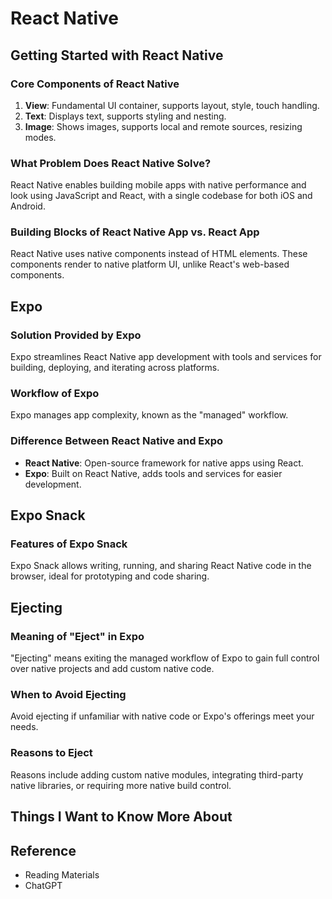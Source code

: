 
# React Native

## Getting Started with React Native

### Core Components of React Native

1. **View**: Fundamental UI container, supports layout, style, touch handling.
2. **Text**: Displays text, supports styling and nesting.
3. **Image**: Shows images, supports local and remote sources, resizing modes.

### What Problem Does React Native Solve?

React Native enables building mobile apps with native performance and look using JavaScript and React, with a single codebase for both iOS and Android.

### Building Blocks of React Native App vs. React App

React Native uses native components instead of HTML elements. These components render to native platform UI, unlike React's web-based components.

## Expo

### Solution Provided by Expo

Expo streamlines React Native app development with tools and services for building, deploying, and iterating across platforms.

### Workflow of Expo

Expo manages app complexity, known as the "managed" workflow.

### Difference Between React Native and Expo

- **React Native**: Open-source framework for native apps using React.
- **Expo**: Built on React Native, adds tools and services for easier development.

## Expo Snack

### Features of Expo Snack

Expo Snack allows writing, running, and sharing React Native code in the browser, ideal for prototyping and code sharing.

## Ejecting

### Meaning of "Eject" in Expo

"Ejecting" means exiting the managed workflow of Expo to gain full control over native projects and add custom native code.

### When to Avoid Ejecting

Avoid ejecting if unfamiliar with native code or Expo's offerings meet your needs.

### Reasons to Eject

Reasons include adding custom native modules, integrating third-party native libraries, or requiring more native build control.

## Things I Want to Know More About

## Reference

- Reading Materials
- ChatGPT

